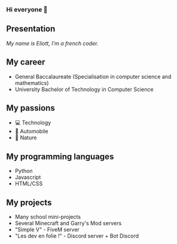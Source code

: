 ### Hi everyone 👋

## Presentation

*My name is Eliott, I'm a french coder.*

## My career

- General Baccalaureate (Specialisation in computer science and mathematics)
- University Bachelor of Technology in Computer Science

## My passions

- 💻 Technology
- 🚗 Automobile
- 🌱 Nature

## My programming languages

- Python
- Javascript
- HTML/CSS

## My projects

- Many school mini-projects
- Several Minecraft and Garry's Mod servers
- "Simple V" - FiveM server
- "Les dev en folie !" - Discord server + Bot Discord
